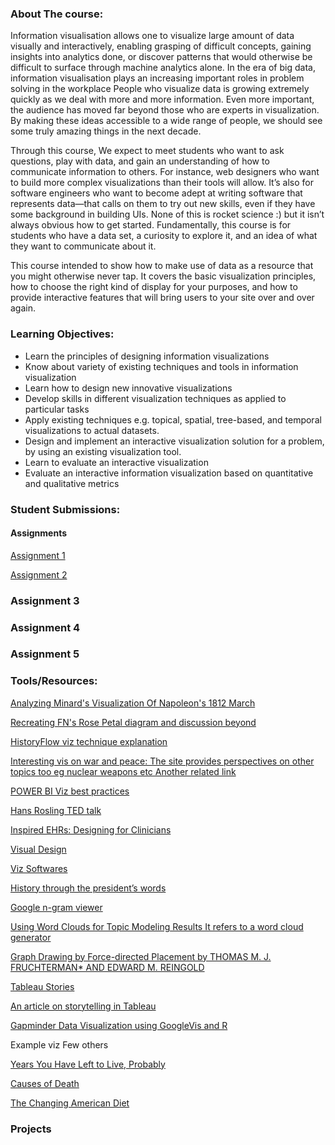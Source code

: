 ### About The course: 
Information visualisation allows one to visualize large amount of data visually and interactively, enabling grasping of difficult concepts, gaining insights into analytics done, or discover patterns that would otherwise be difficult to surface through machine analytics alone.  In the era of big data, information visualisation plays an increasing important roles in problem solving in the workplace   People who visualize data is growing extremely quickly as we deal with more and more information. Even more important, the audience has moved far beyond those who are experts in visualization. By making these ideas accessible to a wide range of people, we should see some truly amazing things in the next decade.

Through this course, We expect to meet students who want to ask questions, play with data, and gain an understanding of how to communicate information to others. For instance, web designers who want to build more complex visualizations than their tools will allow. It’s also for software engineers who want to become adept at writing software that represents data—that calls on them to try out new skills, even if they have some background in building UIs. None of this is rocket science :)  but it isn’t always obvious how to get started. Fundamentally, this course is for students who have a data set, a curiosity to explore it, and an idea of what they want to communicate about it.

This course intended to show how to make use of data as a resource that you might otherwise never tap. It covers the basic visualization principles, how to choose the right kind of display for your purposes, and how to provide interactive features that will bring users to your site over and over again. 


### Learning Objectives:

  - Learn the principles of designing information visualizations
  - Know about variety of existing techniques and tools in information visualization
  - Learn how to design new innovative visualizations
  - Develop skills in different visualization techniques as applied to particular tasks
  - Apply existing techniques e.g. topical, spatial, tree-based, and temporal visualizations to actual datasets.
  - Design and implement an interactive visualization solution for a problem, by using an existing visualization tool.
  - Learn to evaluate an interactive visualization
  - Evaluate an interactive information visualization based on quantitative and qualitative metrics





### Student Submissions:

#### Assignments

[Assignment 1](https://cs5346-information-visualisation.github.io/a1.html)

[Assignment 2](https://cs5346-information-visualisation.github.io/a2/index.html)




### Assignment 3




### Assignment 4 



### Assignment 5 






### Tools/Resources:

[Analyzing Minard's Visualization Of Napoleon's 1812 March](https://robots.thoughtbot.com/analyzing-minards-visualization-of-napoleons-1812-march)	

[Recreating FN's Rose Petal diagram and discussion beyond](https://www.r-bloggers.com/going-beyond-florence-nightingales-data-diagram-did-flo-blow-it-with-wedges/)	

[HistoryFlow viz technique explanation](https://www.research.ibm.com/visual/projects/history_flow/explanation.htm)	

[Interesting vis on war and peace: The site provides perspectives on other topics too eg nuclear weapons etc Another related link](https://ourworldindata.org/war-and-peace)

[POWER BI Viz best practices](https://docs.microsoft.com/en-us/power-bi/power-bi-visualization-best-practices)	

[Hans Rosling TED talk](https://www.youtube.com/watch?v=hVimVzgtD6w) 	

[Inspired EHRs: Designing for Clinicians](http://inspiredehrs.org/designing-for-clinicians/)	

[Visual Design](https://www.interaction-design.org/literature/article/the-building-blocks-of-visual-design)	

[Viz Softwares](https://www.predictiveanalyticstoday.com/top-data-visualization-software/)	




[History through the president’s words](https://www.washingtonpost.com/graphics/politics/2016-sotu/language/)

[Google n-gram viewer](https://books.google.com/ngrams) 	

[Using Word Clouds for Topic Modeling Results It refers to a word cloud generator](https://dhs.stanford.edu/algorithmic-literacy/using-word-clouds-for-topic-modeling-results/ )	

[Graph Drawing by Force-directed Placement by THOMAS M. J. FRUCHTERMAN* AND EDWARD M. REINGOLD](http://citeseerx.ist.psu.edu/viewdoc/download?doi=10.1.1.13.8444&rep=rep1&type=pdf)	

[Tableau Stories ](https://onlinehelp.tableau.com/current/pro/desktop/en-us/stories.html?tocpath=Design%20Views%20and%20Analyze%20Data%7CPresent%20Your%20Work%7CStories%7C_____0)

[An article on storytelling in Tableau](http://www.datablick.com/blog/2017/2/23/storytelling-in-tableau)	

[Gapminder Data Visualization using GoogleVis and R](http://rstudio-pubs-static.s3.amazonaws.com/116038_0ebe7e3db5dd4f29ac10e0c994373f99.html)

Example viz Few others

[Years You Have Left to Live, Probably](http://flowingdata.com/2015/09/23/years-you-have-left-to-live-probably/)

[Causes of Death](http://flowingdata.com/2016/01/05/causes-of-death/) 

[The Changing American Diet](https://flowingdata.com/2016/05/17/the-changing-american-diet/)




### Projects
